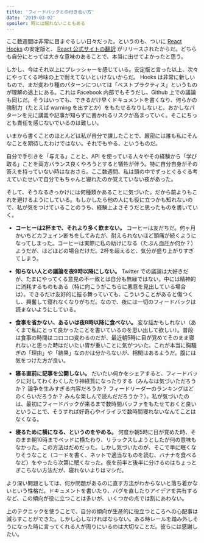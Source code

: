 ```yaml
---
title: 'フィードバックとの付き合い方'
date: '2019-03-02'
spoiler: 時には眠れないこともある
---
```


ここ数週間は非常に目まぐるしい日々だった。というのも、ついに [React Hooks](https://reactjs.org/blog/2019/02/06/react-v16.8.0.html) の安定版と、 [React 公式サイトの翻訳](https://reactjs.org/blog/2019/02/23/is-react-translated-yet.html) がリリースされたからだ。どちらも自分にとっては大きな意味のあることで、本当に出せてよかったと思う。

しかし、今はそれ以上にプレッシャーを感じている。安定版と言った以上、次々にやってくる吟味の上で耐えてないといけないからだ。 Hooks は非常に新しいもので、まだ変わり種のパターンについては「ベストプラクティス」というものが理解の途上にある。これは Facebook 内部でもそうだし、Github 上での議論も同じだ。そうはいっても、できるだけ早くドキュメントを書くなり、何らかの強制力（たとえば warning を出すとか）をもたせるなりしないと、おかしなパターンを元に講義や記事が知らずに書かれるリスクが高まっていく。そこにちっとも責任を感じないでいるのは難しい。

いまから書くことのほとんどは私が自分で課したことで、厳密には誰も私にそんなことを期待したわけではない。それでもやる、というものだ。

自分で手引きを「与える」ことと、API を使っている人々やその経験から「学び取る」ことを両方バランス良くやろうとすると犠牲が伴う。特に自分自身がその答えを持っていない時はなおさら。ここ数週間、私は頭の中でずっとぐるぐる考えていたせいで自分でもちゃんと寝れたのか覚えていない夜があった。

そして、そうなるきっかけには何種類かあることに気づいた。だから前よりもこれを避けるようにしている。もしかしたら他の人にも役に立つかも知れないので、私が気をつけていることのうち、経験上よさそうだと思ったものを書いていく。

* **コーヒーは2杯まで、それより多く飲まない。** コーヒーは友だちだ。何ヶ月かいちどカフェイン断ちをしてみたが、耐えられないほど頭痛が続くようになってしまった。コーヒーは実際に私の助けになる（たぶん血圧か何か？）ようだが、ほどほどの場合だけだ。2杯を超えると、気分が盛り上がりすぎてしまう。

* **知らない人との議論を夜9時以降にしない。** Twitter での議論は大好きだが、たまにやってくる意見の不一致とは自分も無縁ではない。中には精神的に消耗するものもある（特に向こうがこちらに悪意を見出している場合は）。できるだけ友好的に振る舞っていても、こういうことがあると傷つくし、興奮して寝れなくなりがちだ。なので、夜には一切のフィードバックは読まないようにしている。

* **食事を省かない、あるいは夜8時以降に食べない。** 変な話かもしれない（あくまで私にとって良かったことを書いているのを思い出して欲しい）。普段は食事の時間はコロコロ変わるのだが、最近朝5時に目が覚めてそのまま寝れないと思った時はだいたい胃が重いことに気がついた。これが本当に胸騒ぎの「理由」や「結果」なのかは分からないが、相関はあるようだ。腹には気をつけた方が良い。

* **寝る直前に記事を公開しない。** だいたい何かをシェアすると、フィードバックに対してわくわくしたり神経質になったりする（みんなは気づいただろうか？ 論争を生みすぎる内容だろうか？ フィードリーダーのランキングはどのくらいだろうか？ みんな楽しんで読んだだろうか？）。私が気づいたのは、最初にフィードバックが来るまで数時間バッファをもたせておくと良いということで、そうすれば好奇心やイライラで数時間寝れないなんてことはなくなる。

* **寝るために横になる、というのをやめる。** 何度か朝5時に目が覚めた時、そのまま朝10時までベッドに横たわり、リラックスしようとしたが何の意味もなかった。この方法はだめだった。しかし気づいたのが、そこで単に眠くなりそうなこと（コードを書く、ネットで適当なものを読む、バナナを食べるなど）をやったら次第に眠くなった。夜を前半と後半に分けるのはちょっとぎこちない方法だが、寝れないよりはマシだ。

より深い問題としては、何か問題があるのに直す方法がわからないと落ち着かないという性格だ。ドキュメントを書いたり、バグを直したりアイデアを共有するなど、この傾向が役に立つことは多いが、いくつかの点では割にあわない。

上のテクニックを使うことで、自分の傾向が生産的に役立つところへの心配事は減らすことができた。しかし心しなければならない。ある時レールを踏み外しそうになった時に言ってくれる人が周りにいるのは大切なことだ。彼らには感謝したい。
